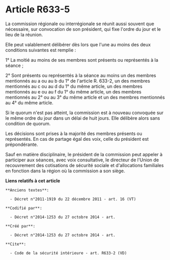 # Article R633-5

La commission régionale ou interrégionale se réunit aussi souvent que nécessaire, sur convocation de son président, qui fixe
l'ordre du jour et le lieu de la réunion. 

Elle peut valablement délibérer dès lors que l'une au moins des deux conditions suivantes est remplie : 

1° La moitié au moins de ses membres sont présents ou représentés à la séance ; 

2° Sont présents ou représentés à la séance au moins un des membres mentionnés au a ou au b du 1° de l'article R. 633-2, un
des membres mentionnés au c ou au d du 1° du même article, un des membres mentionnés au e ou au f du 1° du même article, un
des membres mentionnés au 2° ou au 3° du même article et un des membres mentionnés au 4° du même article. 

Si le quorum n'est pas atteint, la commission est à nouveau convoquée sur le même ordre du jour dans un délai de huit jours.
Elle délibère alors sans condition de quorum. 

Les décisions sont prises à la majorité des membres présents ou représentés. En cas de partage égal des voix, celle du
président est prépondérante. 

Sauf en matière disciplinaire, le président de la commission peut appeler à participer aux séances, avec voix consultative,
le directeur de l'Union de recouvrement des cotisations de sécurité sociale et d'allocations familiales en fonction dans la
région où la commission a son siège.

**Liens relatifs à cet article**

	**Anciens textes**:

	  - Décret n°2011-1919 du 22 décembre 2011 - art. 16 (VT)

	**Codifié par**:

	  - Décret n°2014-1253 du 27 octobre 2014 - art.

	**Créé par**:

	  - Décret n°2014-1253 du 27 octobre 2014 - art.

	**Cite**:

	  - Code de la sécurité intérieure - art. R633-2 (VD)
